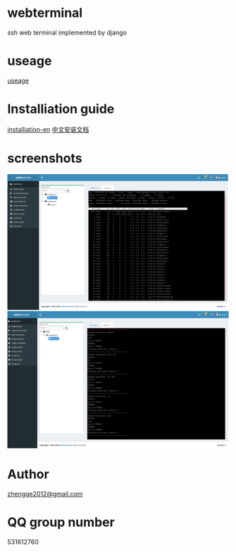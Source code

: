 # webterminal
ssh web terminal implemented by django
# useage
[useage](./doc/usage_en.md) 
# Installiation guide
[installiation-en](./doc/install_en.md) 
[中文安装文档](./doc/install_zh.md) 
# screenshots
![screenshots](./screenshots/screenshots1.png  "screenshots")
![screenshots](./screenshots/screenshots2.png  "screenshots")
# Author
zhengge2012@gmail.com
# QQ group number
531612760
